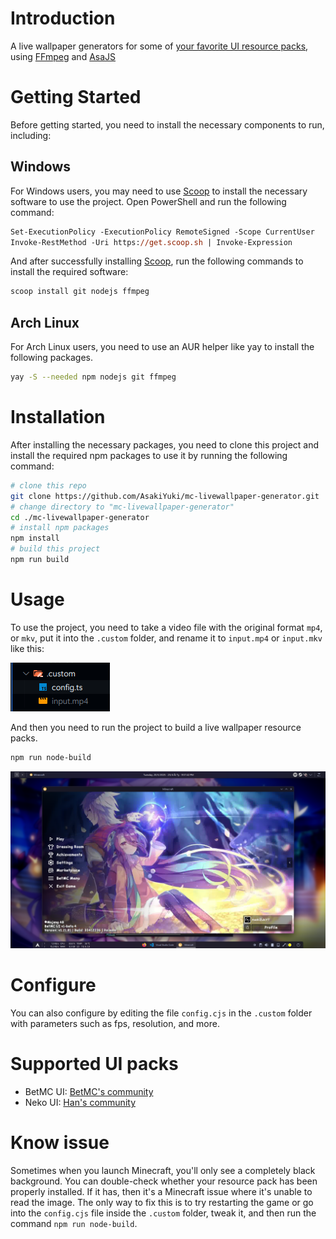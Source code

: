 # Introduction

A live wallpaper generators for some of [your favorite UI resource packs](https://github.com/AsakiYuki/mc-livewallpaper-generator?tab=readme-ov-file#supported-ui-packs), using [FFmpeg](https://www.ffmpeg.org/) and [AsaJS](https://github.com/AsakiYuki/asajs)

# Getting Started

Before getting started, you need to install the necessary components to run, including:

## Windows

For Windows users, you may need to use [Scoop](https://scoop.sh/) to install the necessary software to use the project. Open PowerShell and run the following command:

```ps
Set-ExecutionPolicy -ExecutionPolicy RemoteSigned -Scope CurrentUser
Invoke-RestMethod -Uri https://get.scoop.sh | Invoke-Expression
```

And after successfully installing [Scoop](https://scoop.sh/), run the following commands to install the required software:

```ps
scoop install git nodejs ffmpeg
```

## Arch Linux

For Arch Linux users, you need to use an AUR helper like yay to install the following packages.

```bash
yay -S --needed npm nodejs git ffmpeg
```

# Installation

After installing the necessary packages, you need to clone this project and install the required npm packages to use it by running the following command:

```bash
# clone this repo
git clone https://github.com/AsakiYuki/mc-livewallpaper-generator.git
# change directory to "mc-livewallpaper-generator"
cd ./mc-livewallpaper-generator
# install npm packages
npm install
# build this project
npm run build
```

# Usage

To use the project, you need to take a video file with the original format `mp4`, or `mkv`, put it into the `.custom` folder, and rename it to `input.mp4` or `input.mkv` like this:

![Example 1](/example/1.png)

And then you need to run the project to build a live wallpaper resource packs.

```bash
npm run node-build
```

<!-- After running, the project will not return any errors and you will have successfully created a resource pack. Usually, your resource pack will be automatically installed into your game, and you just need to launch the game and enjoy it. -->

![Example 1](/example/2.png)

# Configure

You can also configure by editing the file `config.cjs` in the `.custom` folder with parameters such as fps, resolution, and more.

# Supported UI packs

-   BetMC UI: [BetMC's community](https://discord.com/invite/6ZVDWUJUcU)
-   Neko UI: [Han's community](https://discord.gg/K4ktq5pQZK)

# Know issue

Sometimes when you launch Minecraft, you'll only see a completely black background. You can double-check whether your resource pack has been properly installed. If it has, then it's a Minecraft issue where it's unable to read the image. The only way to fix this is to try restarting the game or go into the `config.cjs` file inside the `.custom` folder, tweak it, and then run the command `npm run node-build`.
